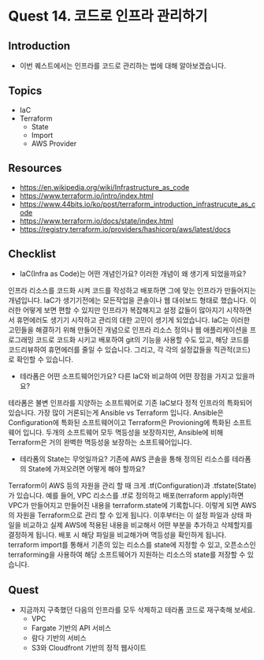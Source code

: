# Quest 14. 코드로 인프라 관리하기

## Introduction
* 이번 퀘스트에서는 인프라를 코드로 관리하는 법에 대해 알아보겠습니다.

## Topics
* IaC
* Terraform
  * State
  * Import
  * AWS Provider

## Resources
* https://en.wikipedia.org/wiki/Infrastructure_as_code
* https://www.terraform.io/intro/index.html
* https://www.44bits.io/ko/post/terraform_introduction_infrastrucute_as_code
* https://www.terraform.io/docs/state/index.html
* https://registry.terraform.io/providers/hashicorp/aws/latest/docs

## Checklist
* IaC(Infra as Code)는 어떤 개념인가요? 이러한 개념이 왜 생기게 되었을까요?  
  
인프라 리소스를 코드화 시켜 코드를 작성하고 배포하면 그에 맞는 인프라가 만들어지는 개념입니다. IaC가 생기기전에는 모든작업을 콘솔이나 웹 대쉬보드 형태로 했습니다. 
이러한 어떻게 보면 편할 수 있지만 인프라가 복잡해지고 설정 값들이 많아지기 시작하면서 휴먼에러도 생기기 시작하고 관리의 대한 고민이 생기게 되었습니다. IaC는 이러한 고민들을 해결하기 위해 만들어진 개념으로
인프라 리소스 정의나 웹 애플리케이션을 프로그래밍 코드로 코드화 시키고 배포하여 git의 기능을 사용할 수도 있고, 해당 코드를 코드리뷰하여 휴먼에러를 줄일 수 있습니다. 그리고, 각 각의 설정값들을 직관적(코드)로 확인할 수 있습니다.   

* 테라폼은 어떤 소프트웨어인가요? 다른 IaC와 비교하여 어떤 장점을 가지고 있을까요?  
  
테라폼은 불변 인프라를 지양하는 소프트웨어로 기존 IaC보다 정적 인프라의 특화되어 있습니다. 가장 많이 거론되는게 Ansible vs Terraform 입니다. Ansible은 Configuration에 특화된 소프트웨어이고 Terraform은 Provioning에 특화된 소프트웨어 입니다.
두개의 소프트웨어 모두 멱등성을 보장하지만, Ansible에 비해 Terraform은 거의 완벽한 멱등성을 보장하는 소프트웨어입니다.  

* 테라폼의 State는 무엇일까요? 기존에 AWS 콘솔을 통해 정의된 리소스를 테라폼의 State에 가져오려면 어떻게 해야 할까요?  
  
Terraform이 AWS 등의 자원을 관리 할 때 크게 .tf(Configuration)과 .tfstate(State) 가 있습니다. 예를 들어, VPC 리소스를 .tf로 정의하고 배포(terraform apply)하면 VPC가 만들어지고 만들어진 내용을 terraform.state에 기록합니다. 이렇게 되면 AWS의 자원을 
Terraform으로 관리 할 수 있게 됩니다. 이후부터는 이 설정 파일과 상태 파일을 비교하고 실제 AWS에 적용된 내용을 비교해서 어떤 부분을 추가하고 삭제할지를 결정하게 됩니다. 배포 시 해당 파일을 비교해가며 멱등성을 확인하게 됩니다.  
terraform import를 통해서 기존의 있는 리소스를 state에 지정할 수 있고, 오픈소스인 terraforming을 사용하여 해당 소프트웨어가 지원하는 리소스의 state를 저장할 수 있습니다.



## Quest
* 지금까지 구축했던 다음의 인프라를 모두 삭제하고 테라폼 코드로 재구축해 보세요.
  * VPC
  * Fargate 기반의 API 서비스
  * 람다 기반의 서비스
  * S3와 Cloudfront 기반의 정적 웹사이트
